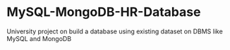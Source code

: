 # MySQL-MongoDB-HR-Database
University project on build a database using existing dataset on DBMS like MySQL and MongoDB
